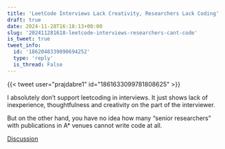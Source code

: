 ```yaml
---
title: 'LeetCode Interviews Lack Creativity, Researchers Lack Coding'
draft: true
date: 2024-11-28T16:18:13+00:00
slug: '202411281618-leetcode-interviews-researchers-cant-code'
is_tweet: true
tweet_info:
  id: '1862048339090694252'
  type: 'reply'
  is_thread: False
---
```




{{< tweet user="prajdabre1" id="1861633099781808625" >}}

I absolutely don’t support leetcoding in interviews. It just shows lack of inexperience, thoughtfulness and creativity on the part of the interviewer. 

But on the other hand, you have no idea how many “senior researchers” with publications in A* venues cannot write code at all.

[Discussion](https://x.com/sytelus/status/1862048339090694252)
